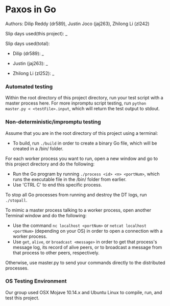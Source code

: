# Paxos in Go
Authors: Dilip Reddy (dr589), Justin Joco (jaj263), Zhilong Li (zl242)

Slip days used(this project): _  

Slip days used(total):

* Dilip (dr589): _

* Justin (jaj263): _

* Zhilong Li (zl252): _

### Automated testing 
Within the root directory of this project directory, run your test script with a master process here.
For more inpromptu script testing, run `python master.py < <testFile>.input`, which will return the test output to stdout.

### Non-deterministic/impromptu testing
Assume that you are in the root directory of this project using a terminal:
* To build, run `./build` in order to create a binary Go file, which will be created in a /bin/ folder.

For each worker process you want to run, open a new window and go to this project directory and do the following:
* Run the Go program by running `./process <id> <n> <portNum>`, which runs the executable file in the /bin/ folder from earlier.
* Use 'CTRL C' to end this specific process.

To stop all Go processes from running and destroy the DT logs, run `./stopall`.

To mimic a master process talking to a worker process, open another Terminal window and do the following:
* Use the command `nc localhost <portNum>` or `netcat localhost <portNum>` (depending on your OS) in order to open a connection with a worker process.
* Use `get`, `alive`, or `broadcast <message>` in order to get that process's message log, its record of alive peers, or to broadcast a message from that process to other peers, respectively.

Otherwise, use master.py to send your commands directly to the distributed processes.

### OS Testing Environment
Our group used OSX Mojave 10.14.x and Ubuntu Linux to compile, run, and test this project.






